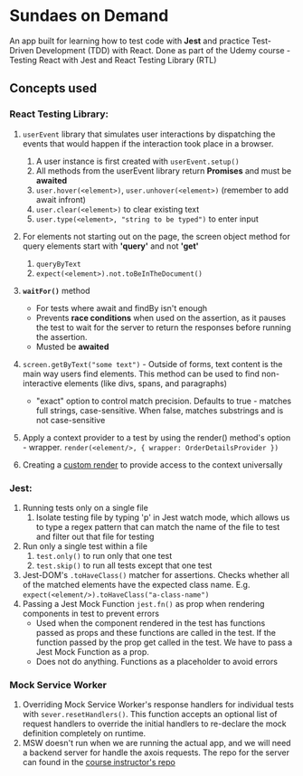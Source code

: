 # Sundaes on Demand
An app built for learning how to test code with **Jest** and practice Test-Driven Development (TDD) with React. Done as part of the Udemy course - Testing React with Jest and React Testing Library (RTL)

## Concepts used
### React Testing Library:
1. ```userEvent``` library that simulates user interactions by dispatching the events that would happen if the interaction took place in a browser.
    1. A user instance is first created with ```userEvent.setup()```
    2. All methods from the userEvent library return **Promises** and must be **awaited**
    3. ```user.hover(<element>)```, ```user.unhover(<element>)``` (remember to add await infront)
    4. ```user.clear(<element>)``` to clear existing text
    5. ```user.type(<element>, "string to be typed")``` to enter input
2. For elements not starting out on the page, the screen object method for query elements start with **'query'** and not **'get'**
    1. ```queryByText```
    2. ```expect(<element>).not.toBeInTheDocument()```
3. **```waitFor()```** method
    * For tests where await and findBy isn't enough
    * Prevents **race conditions** when used on the assertion, as it pauses the test to wait for the server to return the responses before running the assertion.
    * Musted be **awaited** 
4. ```screen.getByText("some text")``` - Outside of forms, text content is the main way users find elements. This method can be used to find non-interactive elements (like divs, spans, and paragraphs)   
    * "exact" option to control match precision. Defaults to true - matches full strings, case-sensitive. When false, matches substrings and is not case-sensitive
    
5. Apply a context provider to a test by using the render() method's option - wrapper. ```render(<element/>, { wrapper: OrderDetailsProvider })```
6. Creating a [custom render](https://testing-library.com/docs/react-testing-library/setup/) to provide access to the context universally


### Jest:
1. Running tests only on a single file
    1. Isolate testing file by typing 'p' in Jest watch mode, which allows us to type a regex pattern that can match the name of the file to test and filter out that file for testing
2. Run only a single test within a file 
    1. ```test.only()``` to run only that one test
    2. ```test.skip()``` to run all tests except that one test
3. Jest-DOM's ```.toHaveClass()``` matcher for assertions. Checks whether all of the matched elements have the expected class name. E.g. ```expect(<element/>).toHaveClass("a-class-name")```
4. Passing a Jest Mock Function ```jest.fn()``` as prop when rendering components in test to prevent errors
    * Used when the component rendered in the test has functions passed as props and these functions are called in the test. If the function passed by the prop get called in the test. We have to pass a Jest Mock Function as a prop.
    * Does not do anything. Functions as a placeholder to avoid errors

### Mock Service Worker
1. Overriding Mock Service Worker's response handlers for individual tests with ```sever.resetHandlers()```.  This function accepts an optional list of request handlers to override the initial handlers to re-declare the mock definition completely on runtime.
2. MSW doesn't run when we are running the actual app, and we will need a backend server for handle the axois requests. The repo for the server can found in the [course instructor's repo](https://github.com/bonnie/udemy-TESTING-LIBRARY/tree/main/sundae-server)
